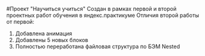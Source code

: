 #Проект "Научиться учиться"
Создан в рамках первой и второй проектных работ обучения в яндекс.практикуме
Отличия второй работы от первой: 
1. Добавлена анимация
2. Добавлены 5 новых блоков
3. Полностью переработана файловая структура по БЭМ Nested
